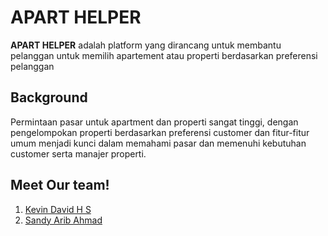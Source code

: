 # APART HELPER
**APART HELPER** adalah platform yang dirancang untuk membantu pelanggan untuk memilih apartement atau properti berdasarkan preferensi pelanggan

## Background
Permintaan pasar untuk apartment dan properti sangat tinggi, dengan pengelompokan properti berdasarkan preferensi customer dan fitur-fitur umum menjadi kunci dalam memahami pasar dan memenuhi kebutuhan customer serta manajer properti.

## Meet Our team!
1. [Kevin David H S](ad(https://github.com/KevinDHS))
2. [Sandy Arib Ahmad]((https://github.com/ahmadsandy34))

